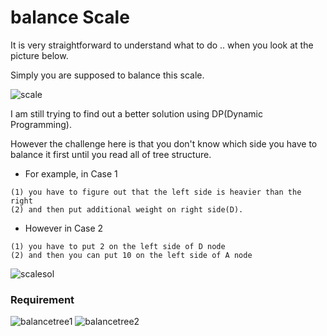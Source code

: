 # balance Scale

It is very straightforward to understand what to do .. when you look at the picture below.

Simply you are supposed to balance this scale.

![scale](https://cloud.githubusercontent.com/assets/5623445/19781633/1ed65b64-9c58-11e6-84de-a18dde85cea2.png)

I am still trying to find out a better solution using DP(Dynamic Programming).

However the challenge here is that you don't know which side you have to balance it first until you read all of tree structure.



* For example, in Case 1 
```
(1) you have to figure out that the left side is heavier than the right 
(2) and then put additional weight on right side(D).
```

* However in Case 2 
```
(1) you have to put 2 on the left side of D node 
(2) and then you can put 10 on the left side of A node 
```

![scalesol](https://cloud.githubusercontent.com/assets/5623445/19782165/a59fd0e2-9c5a-11e6-9ed8-94d3d13b9042.PNG)


### Requirement

![balancetree1](https://cloud.githubusercontent.com/assets/5623445/20761471/1aa93756-b6f1-11e6-80c3-975a3e37b2e2.PNG)
![balancetree2](https://cloud.githubusercontent.com/assets/5623445/20761470/1aa73938-b6f1-11e6-9704-44d4921372e0.PNG)
